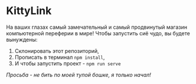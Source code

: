 # KittyLink
На ваших глазах самый замечательный и самый продвинутый магазин компьютерной переферии в мире!
Чтобы запустить сиё чудо, вы будете вынуждены:
1. Склонировать этот репозиторий, 
2. Прописать в терминал `npm install`,
3. И чтобы запустить проект - `npm run serve`

*Просьба - не бить по моей тупой бошке, я только начал!*
